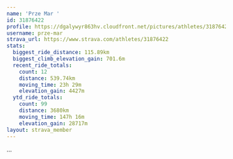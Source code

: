 ```yaml
---
name: 'Prze Mar '
id: 31876422
profile: https://dgalywyr863hv.cloudfront.net/pictures/athletes/31876422/22548952/3/large.jpg
username: prze-mar
strava_url: https://www.strava.com/athletes/31876422
stats:
  biggest_ride_distance: 115.89km
  biggest_climb_elevation_gain: 701.6m
  recent_ride_totals:
    count: 12
    distance: 539.74km
    moving_time: 23h 29m
    elevation_gain: 4427m
  ytd_ride_totals:
    count: 99
    distance: 3680km
    moving_time: 147h 16m
    elevation_gain: 28717m
layout: strava_member
--- 
```

...
